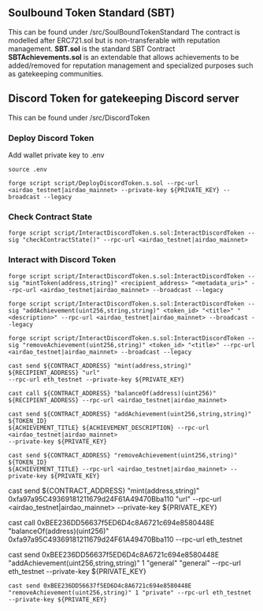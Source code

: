 ## Soulbound Token Standard (SBT)
This can be found under /src/SoulBoundTokenStandard
The contract is modelled after ERC721.sol but is non-transferable with reputation management.
**SBT.sol** is the standard SBT Contract  
**SBTAchievements.sol** is an extendable that allows achievements to be added/removed for reputation management and specialized purposes such as gatekeeping communities.

## Discord Token for gatekeeping Discord server
This can be found under /src/DiscordToken

### Deploy Discord Token

Add wallet private key to .env

```
source .env

forge script script/DeployDiscordToken.s.sol --rpc-url <airdao_testnet|airdao_mainnet> --private-key ${PRIVATE_KEY} --broadcast --legacy
```

### Check Contract State

```
forge script script/InteractDiscordToken.s.sol:InteractDiscordToken --sig "checkContractState()" --rpc-url <airdao_testnet|airdao_mainnet>  
```

### Interact with Discord Token

```
forge script script/InteractDiscordToken.s.sol:InteractDiscordToken --sig "mintToken(address,string)" <recipient_address> "<metadata_uri>" --rpc-url <airdao_testnet|airdao_mainnet> --broadcast --legacy

forge script script/InteractDiscordToken.s.sol:InteractDiscordToken --sig "addAchievement(uint256,string,string)" <token_id> "<title>" "<description>" --rpc-url <airdao_testnet|airdao_mainnet> --broadcast --legacy

forge script script/InteractDiscordToken.s.sol:InteractDiscordToken --sig "removeAchievement(uint256,string)" <token_id> "<title>" --rpc-url <airdao_testnet|airdao_mainnet> --broadcast --legacy
```

```
cast send ${CONTRACT_ADDRESS} "mint(address,string)" ${RECIPIENT_ADDRESS} "url" 
--rpc-url eth_testnet --private-key ${PRIVATE_KEY}  
```
```
cast call ${CONTRACT_ADDRESS} "balanceOf(address)(uint256)" 
${RECIPIENT_ADDRESS} --rpc-url <airdao_testnet|airdao_mainnet>
```
```
cast send ${CONTRACT_ADDRESS} "addAchievement(uint256,string,string)" ${TOKEN_ID} 
${ACHIEVEMENT_TITLE} ${ACHIEVEMENT_DESCRIPTION} --rpc-url <airdao_testnet|airdao_mainnet>
--private-key ${PRIVATE_KEY}
```
```
cast send ${CONTRACT_ADDRESS} "removeAchievement(uint256,string)" ${TOKEN_ID} 
${ACHIEVEMENT_TITLE} --rpc-url <airdao_testnet|airdao_mainnet> --private-key ${PRIVATE_KEY}
```

cast send ${CONTRACT_ADDRESS} "mint(address,string)" 0xfa97a95C49369181211679d24F61A49470Bba110 "url" --rpc-url <airdao_testnet|airdao_mainnet> --private-key ${PRIVATE_KEY}

cast call 0xBEE236DD56637f5ED6D4c8A6721c694e8580448E "balanceOf(address)(uint256)" 0xfa97a95C49369181211679d24F61A49470Bba110 --rpc-url eth_testnet

cast send 0xBEE236DD56637f5ED6D4c8A6721c694e8580448E "addAchievement(uint256,string,string)" 1 "general" "general" --rpc-url eth_testnet --private-key ${PRIVATE_KEY}
```
cast send 0xBEE236DD56637f5ED6D4c8A6721c694e8580448E "removeAchievement(uint256,string)" 1 "private" --rpc-url eth_testnet --private-key ${PRIVATE_KEY}